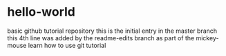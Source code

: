 # hello-world
basic github tutorial repository
this is the initial entry in the master branch
this 4th line was added by the readme-edits branch as part of the mickey-mouse learn how to use git tutorial
